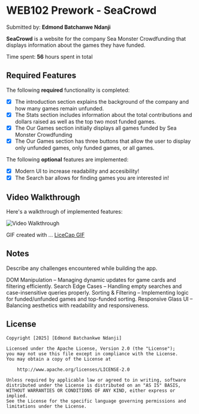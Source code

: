 # WEB102 Prework - SeaCrowd

Submitted by: **Edmond Batchanwe Ndanji**

**SeaCrowd** is a website for the company Sea Monster Crowdfunding that displays information about the games they have funded.

Time spent: **56** hours spent in total

## Required Features

The following **required** functionality is completed:

* [X] The introduction section explains the background of the company and how many games remain unfunded.
* [X] The Stats section includes information about the total contributions and dollars raised as well as the top two most funded games.
* [X] The Our Games section initially displays all games funded by Sea Monster Crowdfunding
* [X] The Our Games section has three buttons that allow the user to display only unfunded games, only funded games, or all games.

The following **optional** features are implemented:

* [X] Modern UI to increase readability and accesibility!
* [X] The Search bar allows for finding games you are interested in!

## Video Walkthrough

Here's a walkthrough of implemented features:

<img src='/web102_prework/assets/Walkthrough.gif' title='Video Walkthrough' width='' alt='Video Walkthrough' />


GIF created with ... <a href="https://www.cockos.com/licecap/">LiceCap GIF </a>
<!-- Recommended tools:
[Kap](https://getkap.co/) for macOS
[ScreenToGif](https://www.screentogif.com/) for Windows
[peek](https://github.com/phw/peek) for Linux. -->

## Notes

Describe any challenges encountered while building the app.

DOM Manipulation – Managing dynamic updates for game cards and filtering efficiently.
Search Edge Cases – Handling empty searches and case-insensitive queries properly.
Sorting & Filtering – Implementing logic for funded/unfunded games and top-funded sorting.
Responsive Glass UI – Balancing aesthetics with readability and responsiveness.

## License

    Copyright [2025] [Edmond Batchankwe Ndanji]

    Licensed under the Apache License, Version 2.0 (the "License");
    you may not use this file except in compliance with the License.
    You may obtain a copy of the License at

        http://www.apache.org/licenses/LICENSE-2.0

    Unless required by applicable law or agreed to in writing, software
    distributed under the License is distributed on an "AS IS" BASIS,
    WITHOUT WARRANTIES OR CONDITIONS OF ANY KIND, either express or implied.
    See the License for the specific language governing permissions and
    limitations under the License.
